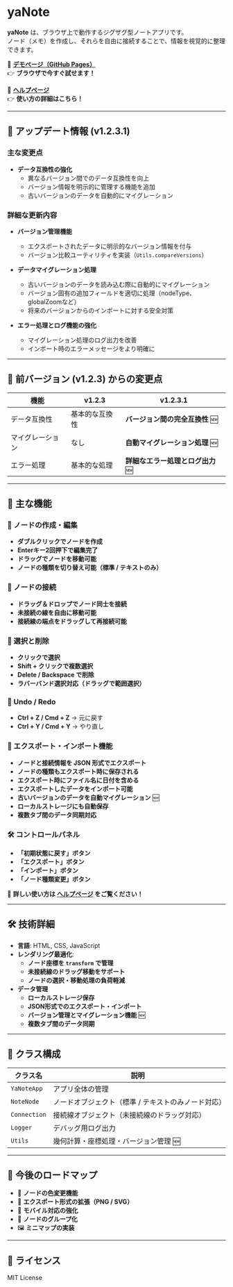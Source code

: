 # yaNote

**yaNote** は、ブラウザ上で動作するジグザグ型ノートアプリです。  
ノード（メモ）を作成し、それらを自由に接続することで、情報を視覚的に整理できます。

📌 **[デモページ（GitHub Pages）](https://co-meeting.github.io/yaNote/)**  
👉 **ブラウザで今すぐ試せます！**  

📖 **[ヘルプページ](help.md)**  
👉 **使い方の詳細はこちら！**  

---

## 🚀 アップデート情報 (v1.2.3.1)

### 主な変更点
- **データ互換性の強化**
  - 異なるバージョン間でのデータ互換性を向上
  - バージョン情報を明示的に管理する機能を追加
  - 古いバージョンのデータを自動的にマイグレーション

### 詳細な更新内容
- **バージョン管理機能**
  - エクスポートされたデータに明示的なバージョン情報を付与
  - バージョン比較ユーティリティを実装（`Utils.compareVersions`）

- **データマイグレーション処理**
  - 古いバージョンのデータを読み込む際に自動的にマイグレーション
  - バージョン固有の追加フィールドを適切に処理（nodeType、globalZoomなど）
  - 将来のバージョンからのインポートに対する安全対策

- **エラー処理とログ機能の強化**
  - マイグレーション処理のログ出力を改善
  - インポート時のエラーメッセージをより明確に

---

## 📌 前バージョン (v1.2.3) からの変更点

| 機能 | v1.2.3 | v1.2.3.1 |
|------|------|------|
| データ互換性 | 基本的な互換性 | **バージョン間の完全互換性** 🆕 |
| マイグレーション | なし | **自動マイグレーション処理** 🆕 |
| エラー処理 | 基本的な処理 | **詳細なエラー処理とログ出力** 🆕 |

---

## 📌 主な機能

### 📝 ノードの作成・編集
- **ダブルクリックでノードを作成**
- **Enterキー2回押下で編集完了**
- **ドラッグでノードを移動可能**
- **ノードの種類を切り替え可能（標準 / テキストのみ）**

### 📍 ノードの接続
- **ドラッグ＆ドロップでノード同士を接続**
- **未接続の線を自由に移動可能**
- **接続線の端点をドラッグして再接続可能**

### 🎯 選択と削除
- **クリックで選択**
- **Shift + クリックで複数選択**
- **Delete / Backspace で削除**
- **ラバーバンド選択対応（ドラッグで範囲選択）**

### 🔄 Undo / Redo
- **Ctrl + Z / Cmd + Z** → 元に戻す
- **Ctrl + Y / Cmd + Y** → やり直し

### 🔀 エクスポート・インポート機能
- **ノードと接続情報を JSON 形式でエクスポート**
- **ノードの種類もエクスポート時に保存される**
- **エクスポート時にファイル名に日付を含める**
- **エクスポートしたデータをインポート可能**
- **古いバージョンのデータを自動マイグレーション** 🆕
- **ローカルストレージにも自動保存**
- **複数タブ間のデータ同期対応**

### 🛠 コントロールパネル
- **「初期状態に戻す」ボタン**
- **「エクスポート」ボタン**
- **「インポート」ボタン**
- **「ノード種類変更」ボタン**

📖 **詳しい使い方は [ヘルプページ](help.md) をご覧ください！**

---

## 🛠 技術詳細

- **言語**: HTML, CSS, JavaScript
- **レンダリング最適化**:
  - **ノード座標を `transform` で管理**
  - **未接続線のドラッグ移動をサポート**
  - **ノードの選択・移動処理の負荷軽減**
- **データ管理**
  - **ローカルストレージ保存**
  - **JSON形式でのエクスポート・インポート**
  - **バージョン管理とマイグレーション機能** 🆕
  - **複数タブ間のデータ同期**

---

## 🔧 クラス構成

| クラス名        | 説明 |
|---------------|----------------|
| `YaNoteApp`   | アプリ全体の管理 |
| `NoteNode`    | ノードオブジェクト（標準 / テキストのみノード対応） |
| `Connection`  | 接続線オブジェクト（未接続線のドラッグ対応） |
| `Logger`      | デバッグ用ログ出力 |
| `Utils`       | 幾何計算・座標処理・バージョン管理 🆕 |

---

## 🚀 今後のロードマップ

- 🎨 **ノードの色変更機能**
- 📂 **エクスポート形式の拡張（PNG / SVG）**
- 📱 **モバイル対応の強化**
- 🔀 **ノードのグループ化**
- 🖼 **ミニマップの実装**

---

## 📜 ライセンス

MIT License